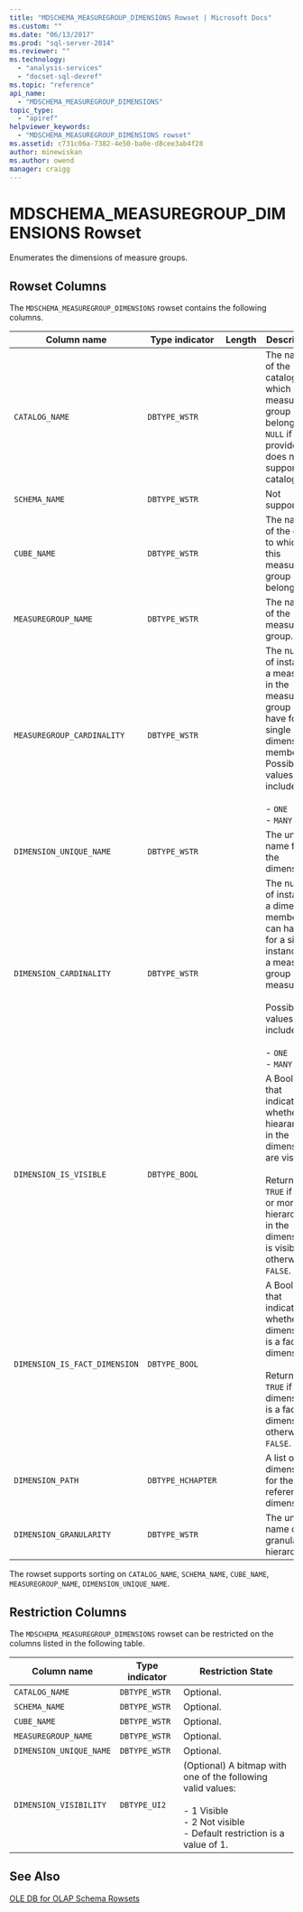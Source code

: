 ```yaml
---
title: "MDSCHEMA_MEASUREGROUP_DIMENSIONS Rowset | Microsoft Docs"
ms.custom: ""
ms.date: "06/13/2017"
ms.prod: "sql-server-2014"
ms.reviewer: ""
ms.technology: 
  - "analysis-services"
  - "docset-sql-devref"
ms.topic: "reference"
api_name: 
  - "MDSCHEMA_MEASUREGROUP_DIMENSIONS"
topic_type: 
  - "apiref"
helpviewer_keywords: 
  - "MDSCHEMA_MEASUREGROUP_DIMENSIONS rowset"
ms.assetid: c731c06a-7382-4e50-ba0e-d8cee3ab4f28
author: minewiskan
ms.author: owend
manager: craigg
---
```

# MDSCHEMA_MEASUREGROUP_DIMENSIONS Rowset
  Enumerates the dimensions of measure groups.  
  
## Rowset Columns  
 The `MDSCHEMA_MEASUREGROUP_DIMENSIONS` rowset contains the following columns.  
  
|Column name|Type indicator|Length|Description|  
|-----------------|--------------------|------------|-----------------|  
|`CATALOG_NAME`|`DBTYPE_WSTR`||The name of the catalog to which this measure group belongs. `NULL` if the provider does not support catalogs.|  
|`SCHEMA_NAME`|`DBTYPE_WSTR`||Not supported.|  
|`CUBE_NAME`|`DBTYPE_WSTR`||The name of the cube to which this measure group belongs.|  
|`MEASUREGROUP_NAME`|`DBTYPE_WSTR`||The name of the measure group.|  
|`MEASUREGROUP_CARDINALITY`|`DBTYPE_WSTR`||The number of instances a measure in the measure group can have for a single dimension member. Possible values include:<br /><br /> -   `ONE`<br />-   `MANY`|  
|`DIMENSION_UNIQUE_NAME`|`DBTYPE_WSTR`||The unique name for the dimension.|  
|`DIMENSION_CARDINALITY`|`DBTYPE_WSTR`||The number of instances a dimension member can have for a single instance of a measure group measure.<br /><br /> Possible values include:<br /><br /> -   `ONE`<br />-   `MANY`|  
|`DIMENSION_IS_VISIBLE`|`DBTYPE_BOOL`||A Boolean that indicates whether hieararchies in the dimension are visible.<br /><br /> Returns `TRUE` if one or more hierarchies in the dimension is visible; otherwise, `FALSE`.|  
|`DIMENSION_IS_FACT_DIMENSION`|`DBTYPE_BOOL`||A Boolean that indicates whether the dimension is a fact dimension.<br /><br /> Returns `TRUE` if the dimension is a fact dimension; otherwise, `FALSE`.|  
|`DIMENSION_PATH`|`DBTYPE_HCHAPTER`||A list of dimensions for the reference dimension.|  
|`DIMENSION_GRANULARITY`|`DBTYPE_WSTR`||The unique name of the granularity hierarchy.|  
  
 The rowset supports sorting on `CATALOG_NAME`, `SCHEMA_NAME`, `CUBE_NAME`, `MEASUREGROUP_NAME`, `DIMENSION_UNIQUE_NAME`.  
  
## Restriction Columns  
 The `MDSCHEMA_MEASUREGROUP_DIMENSIONS` rowset can be restricted on the columns listed in the following table.  
  
|Column name|Type indicator|Restriction State|  
|-----------------|--------------------|-----------------------|  
|`CATALOG_NAME`|`DBTYPE_WSTR`|Optional.|  
|`SCHEMA_NAME`|`DBTYPE_WSTR`|Optional.|  
|`CUBE_NAME`|`DBTYPE_WSTR`|Optional.|  
|`MEASUREGROUP_NAME`|`DBTYPE_WSTR`|Optional.|  
|`DIMENSION_UNIQUE_NAME`|`DBTYPE_WSTR`|Optional.|  
|`DIMENSION_VISIBILITY`|`DBTYPE_UI2`|(Optional) A bitmap with one of the following valid values:<br /><br /> -   1 Visible<br />-   2 Not visible<br />-   Default restriction is a value of 1.|  
  
## See Also  
 [OLE DB for OLAP Schema Rowsets](ole-db-for-olap-schema-rowsets.md)  
  
  
